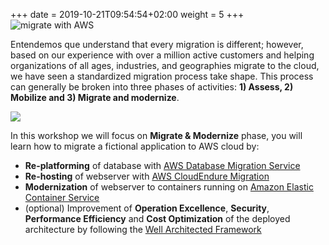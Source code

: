 
+++
date = 2019-10-21T09:54:54+02:00
weight = 5
+++
<img style="position: sticky; top:0px; right: 0px" src="/intro/migrate-with-aws.png" alt="migrate with AWS" />

Entendemos que understand that every migration is different; however, based on our experience with over a million active customers and helping organizations of all ages, industries, and geographies migrate to the cloud, we have seen a standardized migration process take shape. This process can generally be broken into three phases of activities: **1) Assess, 2) Mobilize and 3) Migrate and modernize**.


<a href="https://aws.amazon.com/cloud-migration/how-to-migrate/" target="_blank"><img src="/intro/migration-process.png"></a>

In this workshop we will focus on **Migrate & Modernize** phase, you will learn how to migrate a fictional application to AWS cloud by:

  - **Re-platforming** of database with <a href="https://aws.amazon.com/dms/" target="_blank" >AWS Database Migration Service</a>
  - **Re-hosting** of webserver with <a href="https://aws.amazon.com/cloudendure-migration/" target="_blank" >AWS CloudEndure Migration</a>
  - **Modernization** of webserver to containers running on <a href="https://aws.amazon.com/ecs/" target="_blank" >Amazon Elastic Container Service</a>
  - (optional) Improvement of **Operation Excellence**, **Security**, **Performance Efficiency** and **Cost Optimization** of the deployed architecture by following the <a href="https://aws.amazon.com/architecture/well-architected/" target="_blank" >Well Architected Framework</a>
